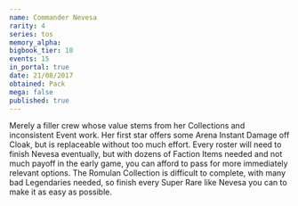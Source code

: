 ```yaml
---
name: Commander Nevesa
rarity: 4
series: tos
memory_alpha:
bigbook_tier: 10
events: 15
in_portal: true
date: 21/08/2017
obtained: Pack
mega: false
published: true
---
```


Merely a filler crew whose value stems from her Collections and inconsistent Event work. Her first star offers some Arena Instant Damage off Cloak, but is replaceable without too much effort. Every roster will need to finish Nevesa eventually, but with dozens of Faction Items needed and not much payoff in the early game, you can afford to pass for more immediately relevant options. The Romulan Collection is difficult to complete, with many bad Legendaries needed, so finish every Super Rare like Nevesa you can to make it as easy as possible.
